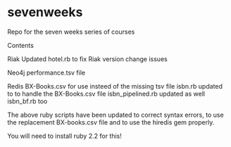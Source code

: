 # sevenweeks
Repo for the seven weeks series of courses

Contents

Riak
Updated hotel.rb to fix Riak version change issues

Neo4j
performance.tsv file

Redis
BX-Books.csv for use insteed of the missing tsv file
isbn.rb updated to to handle the BX-Books.csv file
isbn_pipelined.rb updated as well
isbn_bf.rb too

The above ruby scripts have been updated to correct syntax errors, to use the replacement BX-books.csv file and to use the hiredis gem properly.

You will need to install ruby 2.2 for this!